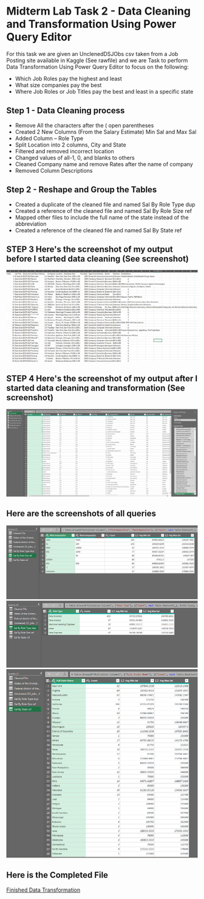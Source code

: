 # Midterm Lab Task 2 - Data Cleaning and Transformation Using Power Query Editor
For this task we are given an UnclenedDSJObs csv taken from a Job Posting site available in Kaggle (See rawfile) and we are Task to perform Data Transformation Using Power Query Editor to focus on the following:
- Which Job Roles pay the highest and least
- What size companies pay the best
- Where Job Roles or Job Titles pay the best and least in a specific state

## Step 1 - Data Cleaning process
- Remove All the characters after the ( open parentheses
- Created 2 New Columns (From the Salary Estimate) Min Sal and Max Sal
- Added Column – Role Type
- Split Location into 2 columns, City and State
- Filtered and removed incorrect location
- Changed values of all-1, 0, and blanks to others
- Cleaned Company name and remove Rates after the name of company
- Removed Column Descriptions

## Step 2 - Reshape and Group the Tables
- Created a duplicate of the cleaned file and named Sal By Role Type dup
- Created a reference of the cleaned file and named Sal By Role Size ref
- Mapped other files to include the full name of the state instead of the abbreviation
- Created a reference of the cleaned file and named Sal By State ref

## STEP 3 Here's the screenshot of my output before I started data cleaning (See screenshot)
![screenshot](https://github.com/barbieminion/EDM-Portfolio/blob/main/Midterm%20Task%202/images/Before%20Transformation.png)

## STEP 4 Here's the screenshot of my output after I started data cleaning and transformation (See screenshot)
![screenshot](https://github.com/barbieminion/EDM-Portfolio/blob/main/Midterm%20Task%202/images/Cleaned%20File.png)

## Here are the screenshots of all queries
![screenshot](https://github.com/barbieminion/EDM-Portfolio/blob/main/Midterm%20Task%202/images/Sal%20by%20Company%20Size.png)
![screenshot](https://github.com/barbieminion/EDM-Portfolio/blob/main/Midterm%20Task%202/images/Sal%20by%20Role%20Type.png)
![screenshot](https://github.com/barbieminion/EDM-Portfolio/blob/main/Midterm%20Task%202/images/Sal%20by%20State%20ref.png)

## Here is the Completed File
[Finished Data Transformation](https://github.com/barbieminion/EDM-Portfolio/blob/main/Midterm%20Task%202/Finished%20Data%20-%20Dana%20Mae%20Carbonel.xlsx)
